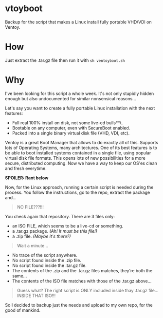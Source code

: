 # vtoyboot
Backup for the script that makes a Linux install fully portable VHD/VDI on Ventoy.

# How
Just extract the .tar.gz file then run it with `sh ventoyboot.sh`

# Why
I've been looking for this script a whole week. It's not only stupidly hidden enough but also undocumented for similar nonsensical reasons...

Let's say you want to create a fully portable Linux installation with the next features:
- Full real 100% install on disk, not some live-cd bulls**t.
- Bootable on any computer, even with SecureBoot enabled.
- Packed into a single binary virtual disk file (VHD, VDI, etc).

Ventoy is a great Boot Manager that allows to do exactly all of this. Supports lots of Operating Systems, many architectures.
One of its best features is to be able to boot installed systems contained in a single file, using popular virtual disk file formats.
This opens lots of new possibilities for a more secure, distributed computing. Now we have a way to keep our OS'es clean and fresh everytime.

**SPOILER: Rant below**

Now, for the Linux approach, running a certain script is needed during the process.
You follow the instructions, go to the repo, extract the package and... 

> NO FILE???!!!

You check again that repository. There are 3 files only:
- an ISO FILE, which seems to be a live-cd or something.
- a .tar.gz package. *(Ah! It must be this file!)*
- a .zip file. *(Maybe it's there?)*

> Wait a minute... 
- No trace of the script anywhere.
- No script found inside the .zip file.
- No script found inside the .tar.gz file.
- The contents of the .zip and the .tar.gz files matches, they're both the same...
- The contents of the ISO file matches with those of the .tar.gz above...

> Guess what?
The right script is ONLY included inside thay .tar.gz file... INSIDE THAT ISO!!!

So I decided to backup just the needs and upload to my own repo, for the good of mankind.
